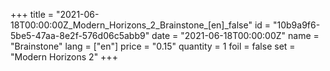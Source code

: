 +++
title = "2021-06-18T00:00:00Z_Modern_Horizons_2_Brainstone_[en]_false"
id = "10b9a9f6-5be5-47aa-8e2f-576d06c5abb9"
date = "2021-06-18T00:00:00Z"
name = "Brainstone"
lang = ["en"]
price = "0.15"
quantity = 1
foil = false
set = "Modern Horizons 2"
+++
